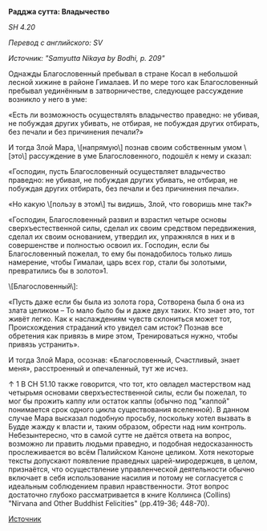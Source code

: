 **Радджа сутта: Владычество**

_SН 4\.20_

_Перевод с английского: SV_

_Источник: "Samyutta Nikaya by Bodhi, p\. 209"_

Однажды Благословенный пребывал в стране Косал в небольшой лесной хижине в районе Гималаев\. И по мере того как Благословенный пребывал уединённым в затворничестве, следующее рассуждение возникло у него в уме: 

«Есть ли возможность осуществлять владычество праведно: не убивая, не побуждая других убивать, не отбирая, не побуждая других отбирать, без печали и без причинения печали?»

И тогда Злой Мара, \\[напрямую\\] познав своим собственным умом \\[это\\] рассуждение в уме Благословенного, подошёл к нему и сказал: 

«Господин, пусть Благословенный осуществляет владычество праведно: не убивая, не побуждая других убивать, не отбирая, не побуждая других отбирать, без печали и без причинения печали»\.

«Но какую \\[пользу в этом\\] ты видишь, Злой, что говоришь мне так?»

«Господин, Благословенный развил и взрастил четыре основы сверхъестественной силы, сделал их своим средством передвижения, сделал их своим основанием, утвердил их, упражнялся в них и в совершенстве и полностью освоил их\. Господин, если бы Благословенный пожелал, то ему бы понадобилось только лишь намерение, чтобы Гималаи, царь всех гор, стали бы золотыми, превратились бы в золото»1\.

\\[Благословенный\\]: 

«Пусть даже если бы была из золота гора, Сотворена была б она из злата целиком – То мало было бы и даже двух таких\. Кто знает это, тот живёт легко\. Как к наслаждениям чувств склониться может тот, Происхождения страданий кто увидел сам исток? Познав все обретения как привязь в мире этом, Тренироваться нужно, чтобы привязь устранить»\.

И тогда Злой Мара, осознав: «Благословенный, Счастливый, знает меня», расстроенный и опечаленный, тут же исчез\.

↑ 1 В СН 51\.10 также говорится, что тот, кто овладел мастерством над четырьмя основами сверхъестественной силы, если бы пожелал, то мог бы прожить каппу или остаток каппы \(обычно под "каппой" понимается срок одного цикла существования вселенной\)\. В данном случае Мара высказал подобную просьбу, поскольку хотел вызвать в Будде жажду к власти и, таким образом, обрести над ним контроль\. Небезынтересно, что в самой сутте не даётся ответа на вопрос, возможно ли править людьми праведно, и подобная недосказанность прослеживается во всём Палийском Каноне целиком\. Хотя некоторые тексты допускают появление праведных царей\-миродержцев, в целом, признаётся, что осуществление управленческой деятельности обычно включает в себя использование насилия и потому не согласуется с идеальным соблюдением правил нравственности\. Этот вопрос достаточно глубоко рассматривается в книге Коллинса \(Collins\) "Nirvana and Other Buddhist Felicities" \(pp\.419\-36; 448\-70\)\.

[Источник](https://www\.theravada\.ru/Teaching/Canon/Suttanta/Texts/sn4_20\-rajja\-sutta\-sv\.htm)